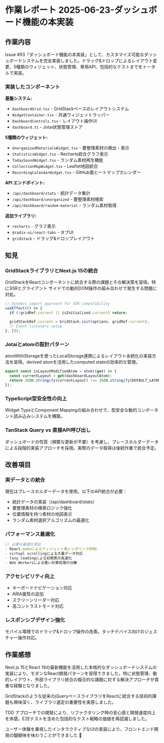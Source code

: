 # 作業レポート 2025-06-23-ダッシュボード機能の本実装

## 作業内容

Issue #93「ダッシュボード機能の本実装」として、カスタマイズ可能なダッシュボードシステムを完全実装しました。ドラッグ&ドロップによるレイアウト変更、5種類のウィジェット、状態管理、専用API、包括的なテストまでをトータルで実装。

### 実装したコンポーネント

**基盤システム:**
- `DashboardGrid.tsx` - GridStackベースのレイアウトシステム
- `WidgetContainer.tsx` - 共通ウィジェットラッパー
- `DashboardControls.tsx` - レイアウト操作UI
- `dashboard.ts` - Jotai状態管理ストア

**5種類のウィジェット:**
- `UnorganizedMaterialsWidget.tsx` - 要整理素材の検出・表示
- `StatisticsWidget.tsx` - Recharts統合グラフ表示
- `TodaySoundWidget.tsx` - ランダム素材再生機能
- `CollectionMapWidget.tsx` - Leaflet地図統合
- `RecordingCalendarWidget.tsx` - GitHub風ヒートマップカレンダー

**API エンドポイント:**
- `/api/dashboard/stats` - 統計データ集計
- `/api/dashboard/unorganized` - 要整理素材検索
- `/api/dashboard/random-material` - ランダム素材取得

**追加ライブラリ:**
- `recharts` - グラフ表示
- `@radix-ui/react-tabs` - タブUI
- `gridstack` - ドラッグ&ドロップレイアウト

## 知見

### GridStackライブラリとNext.js 15の統合

GridStackをReactコンポーネントに統合する際の課題とその解決策を習得。特にSSRとクライアント サイドでの動的DOM操作の組み合わせで発生する問題に対処。

```typescript
// Dynamic import approach for SSR compatibility
useEffect(() => {
  if (!gridRef.current || isInitialized.current) return;
  
  gridStackRef.current = GridStack.init(options, gridRef.current);
  // Event listeners setup
}, []);
```

### Jotaiとatomの設計パターン

atomWithStorageを使ったLocalStorage連携によるレイアウト永続化の実装方法を習得。derived atomを活用したcomputed stateの効率的な管理。

```typescript
export const isLayoutModifiedAtom = atom((get) => {
  const currentLayout = get(dashboardLayoutAtom);
  return JSON.stringify(currentLayout) !== JSON.stringify(DEFAULT_LAYOUT);
});
```

### TypeScript型安全性の向上

Widget TypeとComponent Mappingの組み合わせで、型安全な動的コンポーネント読み込みシステムを構築。

### TanStack Query vs 直接API呼び出し

ダッシュボードの性質（頻繁な更新が不要）を考慮し、プレースホルダーデータによる段階的実装アプローチを採用。実際のデータ取得は後続作業で統合予定。

## 改善項目

### 実データとの統合

現在はプレースホルダーデータを使用。以下のAPI統合が必要：
- 統計データの実装（/api/dashboard/stats）
- 要整理素材の検索ロジック強化
- 位置情報を持つ素材の地図表示
- ランダム素材選択アルゴリズムの最適化

### パフォーマンス最適化

```typescript
// 必要な最適化項目
- React.memoによるウィジェット再レンダリング抑制
- virtual scrollingによる大量データ対応
- lazy loadingによる初期表示高速化
- Web Workersによる重い計算処理の分離
```

### アクセシビリティ向上

- キーボードナビゲーション対応
- ARIA属性の追加
- スクリーンリーダー対応
- 高コントラストモード対応

### レスポンシブデザイン強化

モバイル環境でのドラッグ&ドロップ操作の改善。タッチデバイス向けのジェスチャー操作対応。

## 作業感想

Next.js 15とReact 19の最新機能を活用した本格的なダッシュボードシステムの実装により、モダンなReact開発パターンを習得できました。特に状態管理、動的レイアウト、外部ライブラリ統合の複合的な課題に対する解決アプローチが貴重な経験となりました。

GridStackのような従来のjQueryベースライブラリをReactに統合する技術的課題も興味深く、ライブラリ選定の重要性を実感しました。

TDD アプローチでの開発により、リファクタリング時の安心感と開発速度向上を体感。E2Eテストを含めた包括的なテスト戦略の価値を再認識しました。

ユーザー体験を重視したインタラクティブなUIの実装により、フロントエンド開発の醍醐味を味わうことができました 🎯